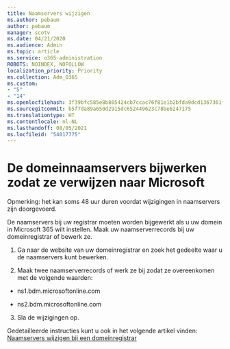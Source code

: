 ```yaml
---
title: Naamservers wijzigen
ms.author: pebaum
author: pebaum
manager: scotv
ms.date: 04/21/2020
ms.audience: Admin
ms.topic: article
ms.service: o365-administration
ROBOTS: NOINDEX, NOFOLLOW
localization_priority: Priority
ms.collection: Adm_O365
ms.custom:
- "5"
- "14"
ms.openlocfilehash: 3f39bfc585e8b805424cb7ccac76f81e1b2bfda9dcd1367361fec6a668c545bb
ms.sourcegitcommit: b5f7da89a650d2915dc652449623c78be6247175
ms.translationtype: HT
ms.contentlocale: nl-NL
ms.lasthandoff: 08/05/2021
ms.locfileid: "54017775"
---
```

# <a name="update-your-domain-nameservers-to-point-to-microsoft"></a>De domeinnaamservers bijwerken zodat ze verwijzen naar Microsoft

Opmerking: het kan soms 48 uur duren voordat wijzigingen in naamservers zijn doorgevoerd.
  
De naamservers bij uw registrar moeten worden bijgewerkt als u uw domein in Microsoft 365 wilt instellen. Maak uw naamserverrecords bij uw domeinregistrar of bewerk ze.
  
1. Ga naar de website van uw domeinregistrar en zoek het gedeelte waar u de naamservers kunt bewerken.
  
2. Maak twee naamserverrecords of werk ze bij zodat ze overeenkomen met de volgende waarden:

  - ns1.bdm.microsoftonline.com

  - ns2.bdm.microsoftonline.com

3. Sla de wijzigingen op.

Gedetailleerde instructies kunt u ook in het volgende artikel vinden: [Naamservers wijzigen bij een domeinregistrar](https://docs.microsoft.com/microsoft-365/admin/get-help-with-domains/change-nameservers-at-any-domain-registrar)
  